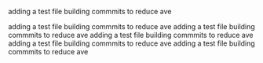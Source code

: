 adding a test file
building commmits to reduce ave

adding a test file
building commmits to reduce ave
adding a test file
building commmits to reduce ave
adding a test file
building commmits to reduce ave
adding a test file
building commmits to reduce ave
adding a test file
building commmits to reduce ave
